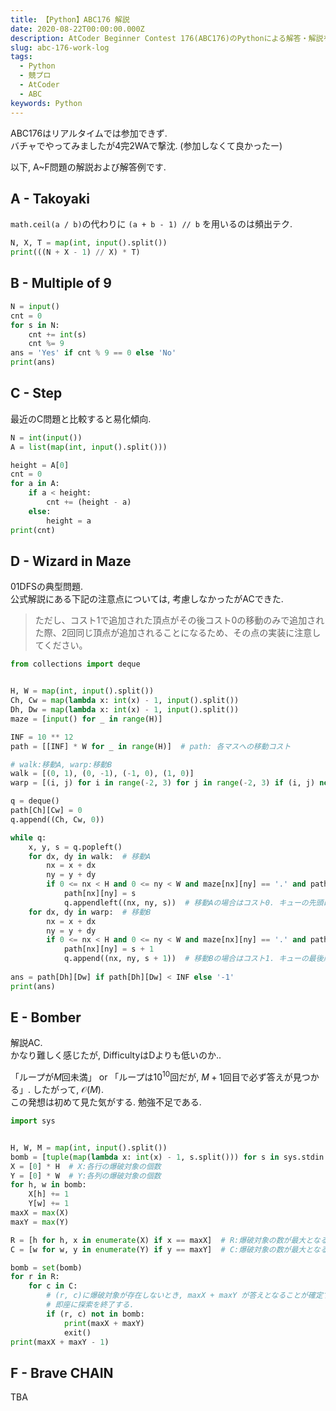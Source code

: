 ```yaml
---
title: 【Python】ABC176 解説
date: 2020-08-22T00:00:00.000Z
description: AtCoder Beginner Contest 176(ABC176)のPythonによる解答・解説を載せます.
slug: abc-176-work-log
tags: 
  - Python
  - 競プロ
  - AtCoder
  - ABC
keywords: Python
---
```



ABC176はリアルタイムでは参加できず.  
バチャでやってみましたが4完2WAで撃沈. (参加しなくて良かったー)

以下, A~F問題の解説および解答例です.

## A - Takoyaki
`math.ceil(a / b)`の代わりに `(a + b - 1) // b` を用いるのは頻出テク.  
```python
N, X, T = map(int, input().split())
print(((N + X - 1) // X) * T)
```

## B - Multiple of 9

```python
N = input()
cnt = 0
for s in N:
    cnt += int(s)
    cnt %= 9
ans = 'Yes' if cnt % 9 == 0 else 'No'
print(ans)
```

## C - Step
最近のC問題と比較すると易化傾向.

```python
N = int(input())
A = list(map(int, input().split()))

height = A[0]
cnt = 0
for a in A:
    if a < height:
        cnt += (height - a)
    else:
        height = a
print(cnt)
```

## D - Wizard in Maze
01DFSの典型問題.  
公式解説にある下記の注意点については, 考慮しなかったがACできた.
> ただし、コスト1で追加された頂点がその後コスト0の移動のみで追加された際、2回同じ頂点が追加されることになるため、その点の実装に注意してください。  


```python
from collections import deque


H, W = map(int, input().split())
Ch, Cw = map(lambda x: int(x) - 1, input().split())
Dh, Dw = map(lambda x: int(x) - 1, input().split())
maze = [input() for _ in range(H)]

INF = 10 ** 12
path = [[INF] * W for _ in range(H)]  # path: 各マスへの移動コスト

# walk:移動A, warp:移動B
walk = [(0, 1), (0, -1), (-1, 0), (1, 0)]
warp = [(i, j) for i in range(-2, 3) for j in range(-2, 3) if (i, j) not in [(0, 0)] + walk]

q = deque()
path[Ch][Cw] = 0
q.append((Ch, Cw, 0))

while q:
    x, y, s = q.popleft()
    for dx, dy in walk:  # 移動A
        nx = x + dx
        ny = y + dy
        if 0 <= nx < H and 0 <= ny < W and maze[nx][ny] == '.' and path[nx][ny] > s:
            path[nx][ny] = s
            q.appendleft((nx, ny, s))  # 移動Aの場合はコスト0. キューの先頭に追加する.
    for dx, dy in warp:  # 移動B
        nx = x + dx
        ny = y + dy
        if 0 <= nx < H and 0 <= ny < W and maze[nx][ny] == '.' and path[nx][ny] > s + 1:
            path[nx][ny] = s + 1
            q.append((nx, ny, s + 1))  # 移動Bの場合はコスト1. キューの最後尾に追加する.
    
ans = path[Dh][Dw] if path[Dh][Dw] < INF else '-1'
print(ans)
```

## E - Bomber
解説AC.  
かなり難しく感じたが, DifficultyはDよりも低いのか..  

「ループが$M$回未満」 or 「ループは$10^{10}$回だが, $M + 1$回目で必ず答えが見つかる」. したがって, $\mathcal{O}(M)$.  
この発想は初めて見た気がする. 勉強不足である.  


```python
import sys


H, W, M = map(int, input().split())
bomb = [tuple(map(lambda x: int(x) - 1, s.split())) for s in sys.stdin.readlines()]
X = [0] * H  # X:各行の爆破対象の個数
Y = [0] * W  # Y:各列の爆破対象の個数
for h, w in bomb:
    X[h] += 1
    Y[w] += 1
maxX = max(X)
maxY = max(Y)

R = [h for h, x in enumerate(X) if x == maxX]  # R:爆破対象の数が最大となる行の番号
C = [w for w, y in enumerate(Y) if y == maxY]  # C:爆破対象の数が最大となる列の番号

bomb = set(bomb)
for r in R:
    for c in C:
        # (r, c)に爆破対象が存在しないとき, maxX + maxY が答えとなることが確定するため, 
        # 即座に探索を終了する.
        if (r, c) not in bomb:
            print(maxX + maxY)
            exit()
print(maxX + maxY - 1)
```

## F - Brave CHAIN
TBA